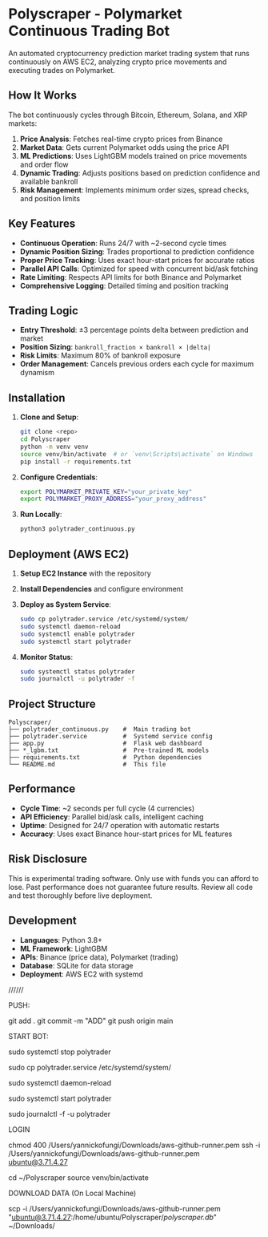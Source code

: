 # Polyscraper - Polymarket Continuous Trading Bot

An automated cryptocurrency prediction market trading system that runs continuously on AWS EC2, analyzing crypto price movements and executing trades on Polymarket.

##  **How It Works**

The bot continuously cycles through Bitcoin, Ethereum, Solana, and XRP markets:

1. **Price Analysis**: Fetches real-time crypto prices from Binance
2. **Market Data**: Gets current Polymarket odds using the price API  
3. **ML Predictions**: Uses LightGBM models trained on price movements and order flow
4. **Dynamic Trading**: Adjusts positions based on prediction confidence and available bankroll
5. **Risk Management**: Implements minimum order sizes, spread checks, and position limits

##  **Key Features**

- **Continuous Operation**: Runs 24/7 with ~2-second cycle times
- **Dynamic Position Sizing**: Trades proportional to prediction confidence
- **Proper Price Tracking**: Uses exact hour-start prices for accurate ratios
- **Parallel API Calls**: Optimized for speed with concurrent bid/ask fetching
- **Rate Limiting**: Respects API limits for both Binance and Polymarket
- **Comprehensive Logging**: Detailed timing and position tracking

##  **Trading Logic**

- **Entry Threshold**: ±3 percentage points delta between prediction and market
- **Position Sizing**: `bankroll_fraction × bankroll × |delta|`  
- **Risk Limits**: Maximum 80% of bankroll exposure
- **Order Management**: Cancels previous orders each cycle for maximum dynamism

##  **Installation**

1. **Clone and Setup**:
   ```bash
   git clone <repo>
   cd Polyscraper
   python -m venv venv
   source venv/bin/activate  # or `venv\Scripts\activate` on Windows
   pip install -r requirements.txt
   ```

2. **Configure Credentials**:
   ```bash
   export POLYMARKET_PRIVATE_KEY="your_private_key"
   export POLYMARKET_PROXY_ADDRESS="your_proxy_address"
   ```

3. **Run Locally**:
   ```bash
   python3 polytrader_continuous.py
   ```

##  **Deployment (AWS EC2)**

1. **Setup EC2 Instance** with the repository
2. **Install Dependencies** and configure environment
3. **Deploy as System Service**:
   ```bash
   sudo cp polytrader.service /etc/systemd/system/
   sudo systemctl daemon-reload
   sudo systemctl enable polytrader
   sudo systemctl start polytrader
   ```

4. **Monitor Status**:
   ```bash
   sudo systemctl status polytrader
   sudo journalctl -u polytrader -f
   ```

##  **Project Structure**

```
Polyscraper/
├── polytrader_continuous.py    #  Main trading bot
├── polytrader.service          #  Systemd service config  
├── app.py                      #  Flask web dashboard
├── *_lgbm.txt                  #  Pre-trained ML models
├── requirements.txt            #  Python dependencies
└── README.md                   #  This file
```

##  **Performance**

- **Cycle Time**: ~2 seconds per full cycle (4 currencies)
- **API Efficiency**: Parallel bid/ask calls, intelligent caching
- **Uptime**: Designed for 24/7 operation with automatic restarts
- **Accuracy**: Uses exact Binance hour-start prices for ML features

##  **Risk Disclosure**

This is experimental trading software. Only use with funds you can afford to lose. Past performance does not guarantee future results. Review all code and test thoroughly before live deployment.

##  **Development**

- **Languages**: Python 3.8+
- **ML Framework**: LightGBM
- **APIs**: Binance (price data), Polymarket (trading)
- **Database**: SQLite for data storage
- **Deployment**: AWS EC2 with systemd

////// 

PUSH:

git add .
git commit -m "ADD"
git push origin main

START BOT:

sudo systemctl stop polytrader

sudo cp polytrader.service /etc/systemd/system/

sudo systemctl daemon-reload

sudo systemctl start polytrader

sudo journalctl -f -u polytrader

LOGIN

chmod 400 /Users/yannickofungi/Downloads/aws-github-runner.pem 
ssh -i /Users/yannickofungi/Downloads/aws-github-runner.pem  ubuntu@3.71.4.27

cd ~/Polyscraper
source venv/bin/activate


DOWNLOAD DATA (On Local Machine)

scp -i /Users/yannickofungi/Downloads/aws-github-runner.pem \
  "ubuntu@3.71.4.27:/home/ubuntu/Polyscraper/*polyscraper.db*" \
  ~/Downloads/
